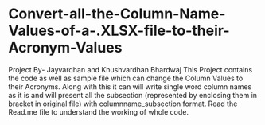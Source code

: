 # Convert-all-the-Column-Name-Values-of-a-.XLSX-file-to-their-Acronym-Values
Project By- Jayvardhan and Khushvardhan Bhardwaj This Project contains the code as well as sample file which can change the Column Values to their Acronyms. Along with this it can will write single word column names as it is and will present all the subsection (represented by enclosing them in bracket in original file) with columnname_subsection format. Read the Read.me file to understand the working of whole code.
